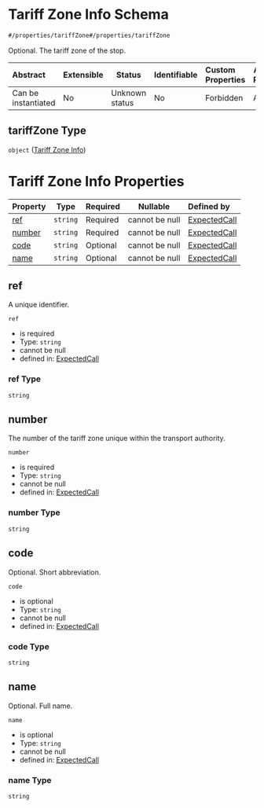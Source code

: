 # Tariff Zone Info Schema

```txt
#/properties/tariffZone#/properties/tariffZone
```

Optional. The tariff zone of the stop.


| Abstract            | Extensible | Status         | Identifiable | Custom Properties | Additional Properties | Access Restrictions | Defined In                                                                                             |
| :------------------ | ---------- | -------------- | ------------ | :---------------- | --------------------- | ------------------- | ------------------------------------------------------------------------------------------------------ |
| Can be instantiated | No         | Unknown status | No           | Forbidden         | Allowed               | none                | [expected-call.json\*](../../schema/operational-information/expected-call.json "open original schema") |

## tariffZone Type

`object` ([Tariff Zone Info](expected-call-properties-tariff-zone-info.md))

# Tariff Zone Info Properties

| Property          | Type     | Required | Nullable       | Defined by                                                                                                                                                                                                                |
| :---------------- | -------- | -------- | -------------- | :------------------------------------------------------------------------------------------------------------------------------------------------------------------------------------------------------------------------ |
| [ref](#ref)       | `string` | Required | cannot be null | [ExpectedCall](expected-call-definitions-tariff-zone-info-properties-ref.md "https&#x3A;//schemas.ruter.no/adt/ota/api/v2.1/operational-information/expected-call.json#/definitions/tariffZoneInfo/properties/ref")       |
| [number](#number) | `string` | Required | cannot be null | [ExpectedCall](expected-call-definitions-tariff-zone-info-properties-number.md "https&#x3A;//schemas.ruter.no/adt/ota/api/v2.1/operational-information/expected-call.json#/definitions/tariffZoneInfo/properties/number") |
| [code](#code)     | `string` | Optional | cannot be null | [ExpectedCall](expected-call-definitions-tariff-zone-info-properties-code.md "https&#x3A;//schemas.ruter.no/adt/ota/api/v2.1/operational-information/expected-call.json#/definitions/tariffZoneInfo/properties/code")     |
| [name](#name)     | `string` | Optional | cannot be null | [ExpectedCall](expected-call-definitions-tariff-zone-info-properties-name.md "https&#x3A;//schemas.ruter.no/adt/ota/api/v2.1/operational-information/expected-call.json#/definitions/tariffZoneInfo/properties/name")     |

## ref

A unique identifier.


`ref`

-   is required
-   Type: `string`
-   cannot be null
-   defined in: [ExpectedCall](expected-call-definitions-tariff-zone-info-properties-ref.md "https&#x3A;//schemas.ruter.no/adt/ota/api/v2.1/operational-information/expected-call.json#/definitions/tariffZoneInfo/properties/ref")

### ref Type

`string`

## number

The number of the tariff zone unique within the transport authority.


`number`

-   is required
-   Type: `string`
-   cannot be null
-   defined in: [ExpectedCall](expected-call-definitions-tariff-zone-info-properties-number.md "https&#x3A;//schemas.ruter.no/adt/ota/api/v2.1/operational-information/expected-call.json#/definitions/tariffZoneInfo/properties/number")

### number Type

`string`

## code

Optional. Short abbreviation.


`code`

-   is optional
-   Type: `string`
-   cannot be null
-   defined in: [ExpectedCall](expected-call-definitions-tariff-zone-info-properties-code.md "https&#x3A;//schemas.ruter.no/adt/ota/api/v2.1/operational-information/expected-call.json#/definitions/tariffZoneInfo/properties/code")

### code Type

`string`

## name

Optional. Full name.


`name`

-   is optional
-   Type: `string`
-   cannot be null
-   defined in: [ExpectedCall](expected-call-definitions-tariff-zone-info-properties-name.md "https&#x3A;//schemas.ruter.no/adt/ota/api/v2.1/operational-information/expected-call.json#/definitions/tariffZoneInfo/properties/name")

### name Type

`string`
